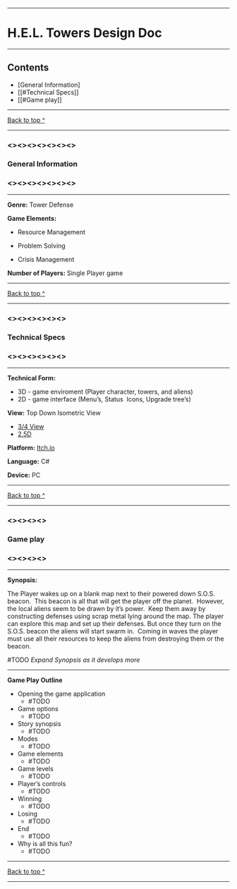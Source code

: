  ---
# H.E.L. Towers Design Doc

---


## Contents
- [General Information]
- [[#Technical Specs]]
- [[#Game play]]

---

[Back to top ^](https://github.com/TelloVisionGames/HellTowers/tree/Public#readme)

---

### <><><><><><><>
### General Information
### <><><><><><><>

---

**Genre:** Tower Defense



**Game Elements:**

- Resource Management

- Problem Solving

- Crisis Management

**Number of Players:** Single Player game

---

[Back to top ^](https://github.com/TelloVisionGames/HellTowers/tree/Public#readme)

---

### <><><><><><>
### Technical Specs
### <><><><><><>

---

**Technical Form:**
- 3D - game enviroment (Player character, towers, and aliens)
-  2D - game interface (Menu’s, Status  Icons, Upgrade tree’s)

**View:** Top Down Isometric View
  - [3/4 View](https://tvtropes.org/pmwiki/pmwiki.php/Main/ThreeQuartersView)
  - [2.5D](https://tvtropes.org/pmwiki/pmwiki.php/Main/TwoAndAHalfD)

  **Platform:** [Itch.io](https://itch.io/) 

  **Language:** C#

  **Device:** PC
  
  ---

[Back to top ^](https://github.com/TelloVisionGames/HellTowers/tree/Public#readme)

---

### <><><><>
### Game play
### <><><><>

---

**Synopsis:**

  The Player wakes up on a blank map next to their powered down S.O.S. beacon.  This beacon is all that will get the player off the planet.  However, the local aliens seem to be drawn by it’s power.  Keep them away by constructing defenses using scrap metal lying around the map. The player can explore this map and set up their defenses. But once they turn on the S.O.S. beacon the aliens will start swarm in.  Coming in waves the player must use all their resources to keep the aliens from destroying them or the beacon. 
  
  #TODO _Expand Synopsis as it develops more_
  
  ---
  

**Game Play Outline**


- Opening the game application
	- #TODO
- Game options 
	- #TODO
- Story synopsis
	- #TODO 
- Modes 
	- #TODO
- Game elements 
	- #TODO
- Game levels
	- #TODO 
- Player’s controls 
	- #TODO
- Winning 
	- #TODO
- Losing 
	- #TODO
- End 
	- #TODO
- Why is all this fun?
	- #TODO

---

[Back to top ^](https://github.com/TelloVisionGames/HellTowers/tree/TelloVisionGames-patch-1#readme)

---
